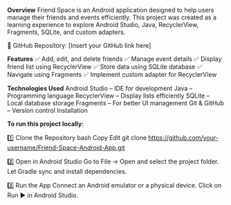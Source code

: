 **Overview**
Friend Space is an Android application designed to help users manage their friends and events efficiently. This project was created as a learning experience to explore Android Studio, Java, RecyclerView, Fragments, SQLite, and custom adapters.

🔗 GitHub Repository: [Insert your GitHub link here]

**Features**
✅ Add, edit, and delete friends
✅ Manage event details
✅ Display friend list using RecyclerView
✅ Store data using SQLite database
✅ Navigate using Fragments
✅ Implement custom adapter for RecyclerView

**Technologies Used**
Android Studio – IDE for development
Java – Programming language
RecyclerView – Display lists efficiently
SQLite – Local database storage
Fragments – For better UI management
Git & GitHub – Version control
Installation

**To run this project locally:**

1️⃣ Clone the Repository
bash
Copy
Edit
git clone https://github.com/your-username/Friend-Space-Android-App.git

2️⃣ Open in Android Studio
Go to File → Open and select the project folder.
Let Gradle sync and install dependencies.

3️⃣ Run the App
Connect an Android emulator or a physical device.
Click on Run ▶️ in Android Studio.
